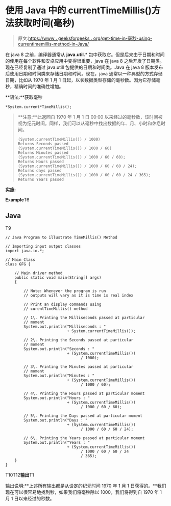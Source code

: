 # 使用 Java 中的 currentTimeMillis()方法获取时间(毫秒)

> 原文:[https://www . geeksforgeeks . org/get-time-in-毫秒-using-currentimemillis-method-in-Java/](https://www.geeksforgeeks.org/getting-time-in-milliseconds-using-currenttimemillis-method-in-java/)

在 java 8 之前，编译器通常从 **java.util.*** 包中获取它。但是后来由于日期和时间的使用在每个软件和安卓应用中变得很重要，java 在 java 8 之后开发了日期类。现在已经复制了通过 java.utill 包提供的日期和时间类。Java 在 java 8 版本发布后使用日期和时间类来存储日期和时间。现在，java 通常以一种典型的方式存储日期，比如从 1970 年 1 月 1 日起，以长数据类型存储的毫秒数。因为它存储毫秒，精确时间的准确性增加。

**语法:**获取毫秒

```
*System.current*TimeMillis();
```

> **注意:**此返回自 1970 年 1 月 1 日 00:00 以来经过的毫秒数，该时间被视为纪元时间。同样，我们可以从毫秒中找出数据的年、月、小时和休息时间。
> 
> ```
> (System.currentTimeMillis()) / 1000)                           Returns Seconds passed
> (System.currentTimeMillis()) / 1000 / 60)                      Returns Minutes passed
> (System.currentTimeMillis()) / 1000 / 60 / 60);                Returns Hours passed
> (System.currentTimeMillis()) / 1000 / 60 / 60 / 24);           Returns days passed
> (System.currentTimeMillis()) / 1000 / 60 / 60 / 24 / 365);     Returns Years passed
> ```

**实施:**

**E**x**ample**T6

## Java

T9

```
// Java Program to illustrate TimeMillis() Method

// Importing input output classes
import java.io.*;

// Main Class
class GFG {

    // Main driver method
    public static void main(String[] args)
    {

        // Note: Whenever the program is run
        // outputs will vary as it is time is real index

        // Print an display commands using
        // curentTimeMillis() method

        // 1\. Printing the Milliseconds passed at particular
        // moment
        System.out.println("Milliseconds : "
                           + System.currentTimeMillis());

        // 2\. Printing the Seconds passed at particular
        // moment
        System.out.println("Seconds : "
                           + (System.currentTimeMillis())
                                 / 1000);

        // 3\. Printing the Minutes passed at particular
        // moment
        System.out.println("Minutes : "
                           + (System.currentTimeMillis())
                                 / 1000 / 60);

        // 4\. Printing the Hours passed at particular moment
        System.out.println("Hours : "
                           + (System.currentTimeMillis())
                                 / 1000 / 60 / 60);

        // 5\. Printing the Days passed at particular moment
        System.out.println("Days : "
                           + (System.currentTimeMillis())
                                 / 1000 / 60 / 60 / 24);

        // 6\. Printing the Years passed at particular moment
        System.out.println("Years : "
                           + (System.currentTimeMillis())
                                 / 1000 / 60 / 60 / 24
                                 / 365);
    }
}
```

T10T12**输出**T1

输出说明:**上述所有输出都是从设定的纪元时间 1970 年 1 月 1 日获得的。**我们现在可以很容易地找到秒，如果我们将毫秒除以 1000，我们将得到自 1970 年 1 月 1 日以来经过的秒数。